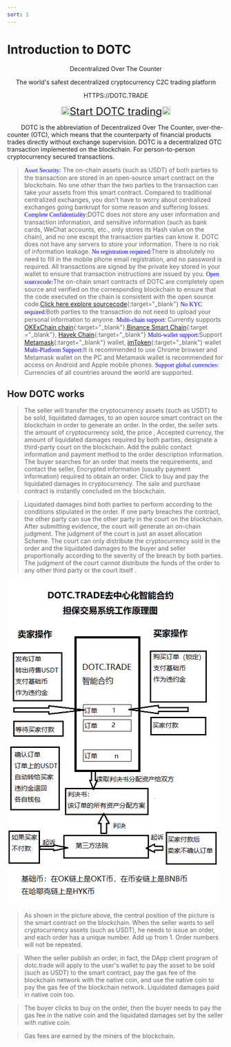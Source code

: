 ```yaml
---
sort: 1
---
```


# Introduction to DOTC 

<p align="center"> Decentralized Over The Counter</p>
<p align="center"> The world's safest decentralized cryptocurrency C2C trading platform</p>
<p align="center"> HTTPS://DOTC.TRADE</p>
<p align="center"><a href="/dotc/#/allOrders"  ><img src="https://dotc.trade/dotc/static/media/logo.7f64ab42.svg" width=20px height=20px><font size="5">Start DOTC trading</font><img src="https://dotc.trade/dotc/static/media/logo.7f64ab42.svg" width=20px height=20px> </a></p>
&ensp;&ensp;&ensp;&ensp; DOTC is the abbreviation of Decentralized Over The Counter, over-the-counter (OTC), which means that the counterparty of financial products trades directly without exchange supervision. DOTC is a decentralized OTC transaction implemented on the blockchain. For person-to-person cryptocurrency secured transactions.

><font color=Blue face="黑体">Asset Security:</font> The on-chain assets (such as USDT) of both parties to the transaction are stored in an open-source smart contract on the blockchain. No one other than the two parties to the transaction can take your assets from this smart contract. Compared to traditional centralized exchanges, you don’t have to worry about centralized exchanges going bankrupt for some reason and suffering losses.
><font color=Blue face="黑体">Complete Confidentiality:</font>DOTC does not store any user information and transaction information, and sensitive information (such as bank cards, WeChat accounts, etc., only stores its Hash value on the chain), and no one except the transaction parties can know it. DOTC does not have any servers to store your information. There is no risk of information leakage.
><font color=Blue face="黑体">No registration required:</font>There is absolutely no need to fill in the mobile phone email registration, and no password is required. All transactions are signed by the private key stored in your wallet to ensure that transaction instructions are issued by you.
><font color=Blue face="黑体">Open sourcecode:</font>The on-chain smart contracts of DOTC are completely open source and verified on the corresponding blockchain to ensure that the code executed on the chain is consistent with the open source code.[Click here explore sourcecode](/en/open.html){:target="_blank"}
><font color=Blue face="黑体">No KYC required:</font>Both parties to the transaction do not need to upload your personal information to anyone.
><font color=Blue face="黑体">Multi-chain support: </font>Currently supports [OKExChain chain](https://www.okex.com/oec){:target="_blank"},[Binance Smart Chain](https://www.binance.org){:target ="_blank"}, [Hayek Chain](https://hayek.link){:target="_blank"}
><font color=Blue face="黑体">Multi-wallet support:</font>Support [Metamask](https://metamask.io/){:target="_blank"} wallet, [imToken](https://token.im/){:target="_blank"} wallet
><font color=Blue face="黑体">Multi-Platform Support:</font>It is recommended to use Chrome browser and Metamask wallet on the PC and Metamask wallet is recommended for access on Android and Apple mobile phones.
><font color=Blue face="黑体">Support global currencies: </font>Currencies of all countries around the world are supported.

## How DOTC works
>The seller will transfer the cryptocurrency assets (such as USDT) to be sold, liquidated damages, to an open source smart contract on the blockchain in order to generate an order. In the order, the seller sets the amount of cryptocurrency sold, the price , Accepted currency, the amount of liquidated damages required by both parties, designate a third-party court on the blockchain. Add the public contact information and payment method to the order description information. The buyer searches for an order that meets the requirements, and contact the seller, Encrypted information (usually payment information) required to obtain an order. Click to buy and pay the liquidated damages in cryptocurrency. The sale and purchase contract is instantly concluded on the blockchain.

>Liquidated damages bind both parties to perform according to the conditions stipulated in the order. If one party breaches the contract, the other party can sue the other party in the court on the blockchain. After submitting evidence, the court will generate an on-chain judgment. The judgment of the court is just an asset allocation Scheme. The court can only distribute the cryptocurrency sold in the order and the liquidated damages to the buyer and seller proportionally according to the severity of the breach by both parties. The judgment of the court cannot distribute the funds of the order to any other third party or the court itself .

![DOTC.TRADE](/assets/images/trade.png)

>As shown in the picture above, the central position of the picture is the smart contract on the blockchain. When the seller wants to sell cryptocurrency assets (such as USDT), he needs to issue an order, and each order has a unique number. Add up from 1. Order numbers will not be repeated.

>When the seller publish an order, in fact, the DApp client program of dotc.trade will apply to the user's wallet to pay the asset to be sold (such as USDT) to the smart contract, pay the gas fee of the blockchain network with the native coin, and use the native coin to pay the gas fee of the blockchain network. Liquidated damages paid in native coin too.

>The buyer clicks to buy on the order, then the buyer needs to pay the gas fee in the native coin and the liquidated damages set by the seller with native coin.

>Gas fees are earned by the miners of the blockchain.
